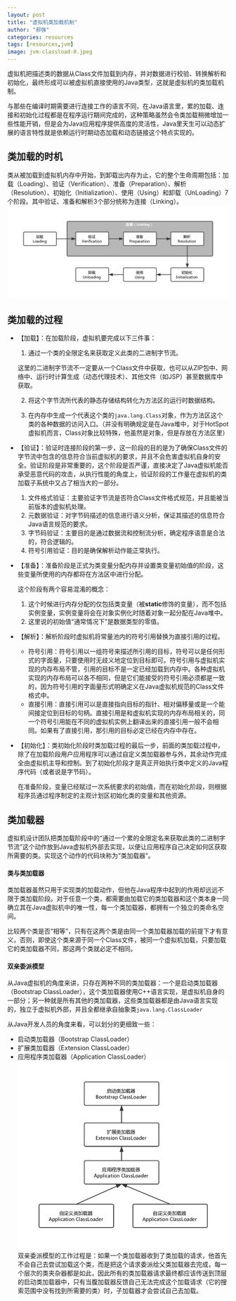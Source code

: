 ```yaml
---
layout: post
title: "虚拟机类加载机制"
author: "郝强"
categories: resources
tags: [resources,jvm]
image: jvm-classload-0.jpeg
---
```


虚拟机把描述类的数据从Class文件加载到内存，并对数据进行校验、转换解析和初始化，最终形成可以被虚拟机直接使用的Java类型，这就是虚拟机的类加载机制。

与那些在编译时期需要进行连接工作的语言不同，在Java语言里，累的加载、连接和初始化过程都是在程序运行期间完成的，这种策略虽然会令类加载稍微增加一些性能开销，但是会为Java应用程序提供高度的灵活性，Java里天生可以动态扩展的语言特性就是依赖运行时期动态加载和动态链接这个特点实现的。

## 类加载的时机
类从被加载到虚拟机内存中开始，到卸载出内存为止，它的整个生命周期包括：加载（Loading）、验证（Verification）、准备（Preparation）、解析（Resolution）、初始化（Initialization）、使用（Using）和卸载（UnLoading）7个阶段。其中验证、准备和解析3个部分统称为连接（Linking）。
![jvm-classload-1](../assets/img/jvm-classload-1.png)

## 类加载的过程

- 【加载】：在加载阶段，虚拟机要完成以下三件事：

  1. 通过一个类的全限定名来获取定义此类的二进制字节流。

    这里的二进制字节流不一定要从一个Class文件中获取，也可以从ZIP包中、网络中、运行时计算生成（动态代理技术）、其他文件（如JSP）甚至数据库中获取。

  2. 将这个字节流所代表的静态存储结构转化为方法区的运行时数据结构。

  3. 在内存中生成一个代表这个类的`java.lang.Class`对象，作为方法区这个类的各种数据的访问入口。（并没有明确规定是在Java堆中，对于HotSpot虚拟机而言，Class对象比较特殊，他虽然是对象，但是存放在方法区里）

- 【验证】：验证时连接阶段的第一步，这一阶段的目的是为了确保Class文件的字节流中包含的信息符合当前虚拟机的要求，并且不会危害虚拟机自身的安全。验证阶段是非常重要的，这个阶段是否严谨，直接决定了Java虚拟机能否承受恶意代码的攻击，从执行性能的角度上，验证阶段的工作量在虚拟机的类加载子系统中又占了相当大的一部分。

  1. 文件格式验证：主要验证字节流是否符合Class文件格式规范，并且能被当前版本的虚拟机处理。
  2. 元数据验证：对字节码描述的信息进行语义分析，保证其描述的信息符合Java语言规范的要求。
  3. 字节码验证：主要目的是通过数据流和控制流分析，确定程序语意是合法的，符合逻辑的。
  4. 符号引用验证：目的是确保解析动作能正常执行。

- 【准备】：准备阶段是正式为类变量分配内存并设置类变量初始值的阶段，这些变量所使用的内存都将在方法区中进行分配。

  这个阶段有两个容易混淆的概念：

  1. 这个时候进行内存分配的仅包括类变量（被**static**修饰的变量），而不包括实例变量，实例变量将会在对象实例化时随着对象一起分配在Java堆中。
  2. 这里说的初始值“通常情况下”是数据类型的零值。

- 【解析】：解析阶段时虚拟机将常量池内的符号引用替换为直接引用的过程。

  - 符号引用：符号引用以一组符号来描述所引用的目标，符号可以是任何形式的字面量，只要使用时无歧义地定位到目标即可。符号引用与虚拟机实现的内存布局不管，引用的目标不是一定已经加载到内存中。各种虚拟机实现的内存布局可以各不相同，但是它们能接受的符号引用必须都是一致的，因为符号引用的字面量形式明确定义在Java虚拟机规范的Class文件格式中。
  - 直接引用：直接引用可以是直接指向目标的指针、相对偏移量或是一个能间接定位到目标的句柄。直接引用是和虚拟机实现的内存布局相关的，同一个符号引用能在不同的虚拟机实例上翻译出来的直接引用一般不会相同。如果有了直接引用，那引用的目标必定已经在内存中存在。

- 【初始化】：类初始化阶段时类加载过程的最后一步，前面的类加载过程中，除了在加载阶段用户应用程序可以通过自定义类加载器参与外，其余动作完成全由虚拟机主导和控制。到了初始化阶段才是真正开始执行类中定义的Java程序代码（或者说是字节码）。

  在准备阶段，变量已经赋过一次系统要求的初始值，而在初始化阶段，则根据程序员通过程序制定的主观计划区初始化类的变量和其他资源。



## 类加载器

虚拟机设计团队把类加载阶段中的“通过一个累的全限定名来获取此类的二进制字节流”这个动作放到Java虚拟机外部去实现，以便让应用程序自己决定如何区获取所需要的类。实现这个动作的代码块称为“类加载器”。

#### 类与类加载器

类加载器虽然只用于实现类的加载动作，但他在Java程序中起到的作用却远远不限于类加载阶段。对于任意一个类，都需要由加载它的类加载器和这个类本身一同确立其在Java虚拟机中的唯一性，每一个类加载器，都拥有一个独立的类命名空间。

比较两个类是否“相等”，只有在这两个类是由同一个类加载器加载的前提下才有意义，否则，即使这个类来源于同一个Class文件，被同一个虚拟机加载，只要加载它的类加载器不同，那这两个类就必定不相同。

#### 双亲委派模型

从Java虚拟机的角度来讲，只存在两种不同的类加载器：一个是启动类加载器（Bootstrap ClassLoader），这个类加载器使用C++语言实现，是虚拟机自身的一部分；另一种就是所有其他的类加载器，这些类加载器都是由Java语言实现的，独立于虚拟机外部，并且全都继承自抽象类`java.lang.ClassLoader`

从Java开发人员的角度来看，可以划分的更细致一些：

- 启动类加载器（Bootstrap ClassLoader）
- 扩展类加载器（Extension ClassLoader）
- 应用程序类加载器（Application ClassLoader）
![jvm-classload-2](../assets/img/jvm-classload-2.png)
双亲委派模型的工作过程是：如果一个类加载器收到了类加载的请求，他首先不会自己去尝试加载这个类，而是把这个请求委派给父类加载器去完成，每一个层次的类夹杂器都是如此，因此所有的类加载器请求最终都应该传送到顶层的启动类加载器中，只有当腹加载器反馈自己无法完成这个加载请求（它的搜索范围中没有找到所需要的类）时，子加载器才会尝试自己去加载。